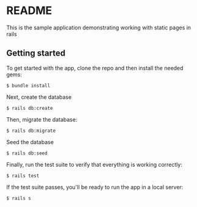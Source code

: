 # README


This is the sample application demonstrating working with static pages in rails

## Getting started

To get started with the app, clone the repo and then install the needed gems:

```
$ bundle install
```

Next, create the database
```
$ rails db:create
```

Then, migrate the database:

```
$ rails db:migrate
```

Seed the database
```
$ rails db:seed
```

Finally, run the test suite to verify that everything is working correctly:

```
$ rails test
```

If the test suite passes, you'll be ready to run the app in a local server:

```
$ rails s
```
